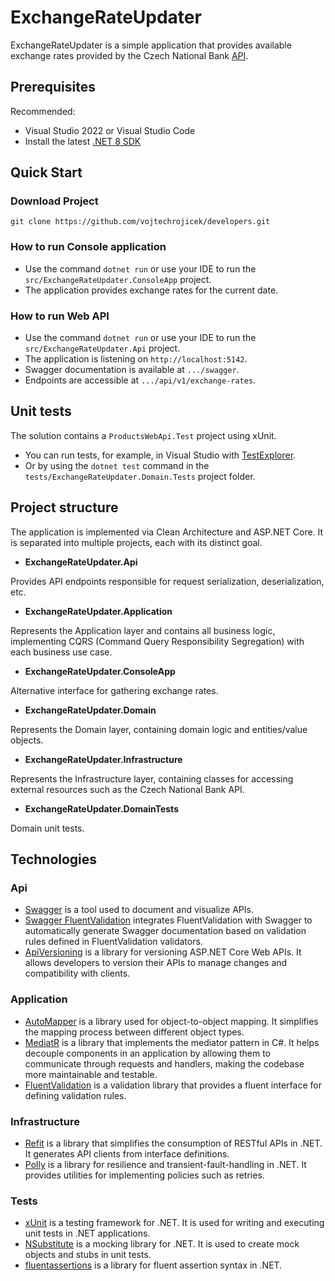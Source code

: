 # ExchangeRateUpdater

ExchangeRateUpdater is a simple application that provides available exchange rates provided by the Czech National Bank [API](https://api.cnb.cz/).

## Prerequisites

Recommended:

- Visual Studio 2022 or Visual Studio Code
- Install the latest [.NET 8 SDK](https://github.com/dotnet/installer#installers-and-binaries)

## Quick Start

### Download Project

```
git clone https://github.com/vojtechrojicek/developers.git
```

### How to run Console application

-   Use the command `dotnet run` or use your IDE to run the `src/ExchangeRateUpdater.ConsoleApp` project.
-   The application provides exchange rates for the current date.

### How to run Web API

- Use the command `dotnet run` or use your IDE to run the `src/ExchangeRateUpdater.Api` project.
- The application is listening on `http://localhost:5142`.
- Swagger documentation is available at `.../swagger`.
- Endpoints are accessible at `.../api/v1/exchange-rates`.

## Unit tests

The solution contains a `ProductsWebApi.Test` project using xUnit.

- You can run tests, for example, in Visual Studio with  [TestExplorer](https://docs.microsoft.com/en-us/visualstudio/test/run-unit-tests-with-test-explorer?view=vs-2022).
- Or by using the `dotnet test` command in the `tests/ExchangeRateUpdater.Domain.Tests` project folder.

## Project structure

The application is implemented via Clean Architecture and ASP.NET Core. It is separated into multiple projects, each with its distinct goal.

- **ExchangeRateUpdater.Api**

Provides API endpoints responsible for request serialization, deserialization, etc.

- **ExchangeRateUpdater.Application**

Represents the Application layer and contains all business logic, implementing CQRS (Command Query Responsibility Segregation) with each business use case.

- **ExchangeRateUpdater.ConsoleApp**

Alternative interface for gathering exchange rates.

- **ExchangeRateUpdater.Domain**

Represents the Domain layer, containing domain logic and entities/value objects.

- **ExchangeRateUpdater.Infrastructure**

Represents the Infrastructure layer, containing classes for accessing external resources such as the Czech National Bank API.

- **ExchangeRateUpdater.DomainTests**

Domain unit tests.

## Technologies

### Api

-   [Swagger](https://github.com/domaindrivendev/Swashbuckle.AspNetCore) is a tool used to document and visualize APIs.
-   [Swagger FluentValidation](https://github.com/micro-elements/MicroElements.Swashbuckle.FluentValidation) integrates FluentValidation with Swagger to automatically generate Swagger documentation based on validation rules defined in FluentValidation validators.
-   [ApiVersioning](https://github.com/dotnet/aspnet-api-versioning) is a library for versioning ASP.NET Core Web APIs. It allows developers to version their APIs to manage changes and compatibility with clients.

### Application

-   [AutoMapper](https://github.com/AutoMapper/AutoMapper) is a library used for object-to-object mapping. It simplifies the mapping process between different object types.
-   [MediatR](https://github.com/jbogard/MediatR) is a library that implements the mediator pattern in C#. It helps decouple components in an application by allowing them to communicate through requests and handlers, making the codebase more maintainable and testable.
-   [FluentValidation](https://github.com/FluentValidation/FluentValidation) is a validation library that provides a fluent interface for defining validation rules.

### Infrastructure

-   [Refit](https://github.com/reactiveui/refit) is a library that simplifies the consumption of RESTful APIs in .NET. It generates API clients from interface definitions.
-   [Polly](https://github.com/App-vNext/Polly) is a library for resilience and transient-fault-handling in .NET. It provides utilities for implementing policies such as retries.

### Tests

-   [xUnit](https://github.com/xunit/xunit) is a testing framework for .NET. It is used for writing and executing unit tests in .NET applications.
-   [NSubstitute](https://github.com/nsubstitute/NSubstitute) is a mocking library for .NET. It is used to create mock objects and stubs in unit tests.
-   [fluentassertions](https://github.com/fluentassertions/fluentassertions) is a library for fluent assertion syntax in .NET.
